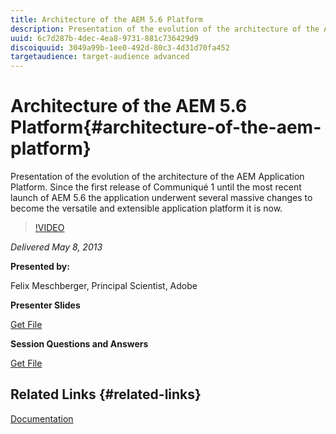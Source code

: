 ```yaml
---
title: Architecture of the AEM 5.6 Platform
description: Presentation of the evolution of the architecture of the AEM Application Platform. Since the first release of Communiqué 1 until the most recent launch of AEM 5.6 the application underwent several massive changes to become the versatile and extensible application platform it is now.
uuid: 6c7d287b-4dec-4ea8-9731-881c736429d9
discoiquuid: 3049a99b-1ee0-492d-80c3-4d31d70fa452
targetaudience: target-audience advanced
---
```


# Architecture of the AEM 5.6 Platform{#architecture-of-the-aem-platform}

Presentation of the evolution of the architecture of the AEM Application Platform. Since the first release of Communiqué 1 until the most recent launch of AEM 5.6 the application underwent several massive changes to become the versatile and extensible application platform it is now.

>[!VIDEO](https://video.tv.adobe.com/v/19575/?quality=9)

*Delivered May 8, 2013*

**Presented by:**

Felix Meschberger, Principal Scientist, Adobe

**Presenter Slides**

[Get File](assets/20130508-aem56-architecture.pdf)

**Session Questions and Answers**

[Get File](assets/questionsanswers-aem56-architecture.pdf)

## Related Links {#related-links}

[Documentation](https://docs.adobe.com/docs/en/cq/5-6-1/exploring/introduction.html?wcmmode=disabled)

<!--
[Get back to the Overview](https://helpx.adobe.com/experience-manager/kt/eseminars/gems/aem-index.html)
-->

